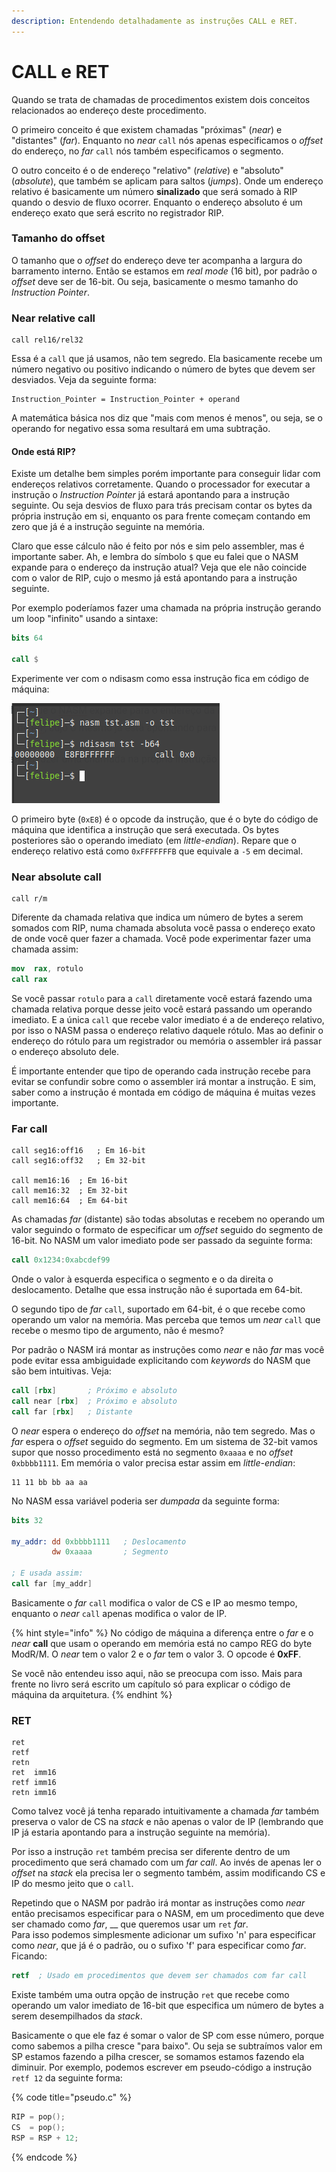 ```yaml
---
description: Entendendo detalhadamente as instruções CALL e RET.
---
```


# CALL e RET

Quando se trata de chamadas de procedimentos existem dois conceitos relacionados ao endereço deste procedimento.

O primeiro conceito é que existem chamadas "próximas" (_near_) e "distantes" (_far_). Enquanto no _near_ `call` nós apenas especificamos o _offset_ do endereço, no _far_ `call` nós também especificamos o segmento.

O outro conceito é o de endereço "relativo" (_relative_) e "absoluto" (_absolute_), que também se aplicam para saltos (_jumps_). Onde um endereço relativo é basicamente um número **sinalizado** que será somado à RIP quando o desvio de fluxo ocorrer. Enquanto o endereço absoluto é um endereço exato que será escrito no registrador RIP.

### Tamanho do offset

O tamanho que o _offset_ do endereço deve ter acompanha a largura do barramento interno. Então se estamos em _real mode_ (16 bit), por padrão o _offset_ deve ser de 16-bit. Ou seja, basicamente o mesmo tamanho do _Instruction Pointer_.

### Near relative call

```
call rel16/rel32
```

Essa é a `call` que já usamos, não tem segredo. Ela basicamente recebe um número negativo ou positivo indicando o número de bytes que devem ser desviados. Veja da seguinte forma:

```
Instruction_Pointer = Instruction_Pointer + operand
```

A matemática básica nos diz que "mais com menos é menos", ou seja, se o operando for negativo essa soma resultará em uma subtração.

#### Onde está RIP?

Existe um detalhe bem simples porém importante para conseguir lidar com endereços relativos corretamente. Quando o processador for executar a instrução o _Instruction Pointer_ já estará apontando para a instrução seguinte. Ou seja desvios de fluxo para trás precisam contar os bytes da própria instrução em si, enquanto os para frente começam contando em zero que já é a instrução seguinte na memória.

Claro que esse cálculo não é feito por nós e sim pelo assembler, mas é importante saber. Ah, e lembra do símbolo `$` que eu falei que o NASM expande para o endereço da instrução atual? Veja que ele não coincide com o valor de RIP, cujo o mesmo já está apontando para a instrução seguinte.

Por exemplo poderíamos fazer uma chamada na própria instrução gerando um loop "infinito" usando a sintaxe:

```nasm
bits 64

call $
```

Experimente ver com o ndisasm como essa instrução fica em código de máquina:

![](<../.gitbook/assets/image (8).png>)

O primeiro byte (`0xE8`) é o opcode da instrução, que é o byte do código de máquina que identifica a instrução que será executada. Os bytes posteriores são o operando imediato (em _little-endian_). Repare que o endereço relativo está como `0xFFFFFFFB` que equivale a `-5` em decimal.

### Near absolute call

```
call r/m
```

Diferente da chamada relativa que indica um número de bytes a serem somados com RIP, numa chamada absoluta você passa o endereço exato de onde você quer fazer a chamada. Você pode experimentar fazer uma chamada assim:

```nasm
mov  rax, rotulo
call rax
```

Se você passar `rotulo` para a `call` diretamente você estará fazendo uma chamada relativa porque desse jeito você estará passando um operando imediato. E a única `call` que recebe valor imediato é a de endereço relativo, por isso o NASM passa o endereço relativo daquele rótulo. Mas ao definir o endereço do rótulo para um registrador ou memória o assembler irá passar o endereço absoluto dele.

É importante entender que tipo de operando cada instrução recebe para evitar se confundir sobre como o assembler irá montar a instrução. E sim, saber como a instrução é montada em código de máquina é muitas vezes importante.

### Far call

```
call seg16:off16   ; Em 16-bit
call seg16:off32   ; Em 32-bit

call mem16:16  ; Em 16-bit
call mem16:32  ; Em 32-bit
call mem16:64  ; Em 64-bit
```

As chamadas _far_ (distante) são todas absolutas e recebem no operando um valor seguindo o formato de especificar um _offset_ seguido do segmento de 16-bit. No NASM um valor imediato pode ser passado da seguinte forma:

```nasm
call 0x1234:0xabcdef99
```

Onde o valor à esquerda especifica o segmento e o da direita o deslocamento. Detalhe que essa instrução não é suportada em 64-bit.

O segundo tipo de _far_ `call`, suportado em 64-bit, é o que recebe como operando um valor na memória. Mas perceba que temos um _near_ `call` que recebe o mesmo tipo de argumento, não é mesmo?

Por padrão o NASM irá montar as instruções como _near_ e não _far_ mas você pode evitar essa ambiguidade explicitando com _keywords_ do NASM que são bem intuitivas. Veja:

```nasm
call [rbx]       ; Próximo e absoluto
call near [rbx]  ; Próximo e absoluto
call far [rbx]   ; Distante
```

O _near_ espera o endereço do _offset_ na memória, não tem segredo. Mas o _far_ espera o _offset_ seguido do segmento. Em um sistema de 32-bit vamos supor que nosso procedimento está no segmento `0xaaaa` e no _offset_ `0xbbbb1111`. Em memória o valor precisa estar assim em _little-endian_:

```
11 11 bb bb aa aa
```

No NASM essa variável poderia ser _dumpada_ da seguinte forma:

```nasm
bits 32

my_addr: dd 0xbbbb1111   ; Deslocamento
         dw 0xaaaa       ; Segmento

; E usada assim:
call far [my_addr]
```

Basicamente o _far_ `call` modifica o valor de CS e IP ao mesmo tempo, enquanto o _near_ `call` apenas modifica o valor de IP.

{% hint style="info" %}
No código de máquina a diferença entre o _far_ e o _near_ **call** que usam o operando em memória está no campo REG do byte ModR/M. O _near_ tem o valor 2 e o _far_ tem o valor 3. O opcode é **0xFF**.

Se você não entendeu isso aqui, não se preocupa com isso. Mais para frente no livro será escrito um capítulo só para explicar o código de máquina da arquitetura.
{% endhint %}

### RET

```
ret
retf
retn
ret  imm16
retf imm16
retn imm16
```

Como talvez você já tenha reparado intuitivamente a chamada _far_ também preserva o valor de CS na _stack_ e não apenas o valor de IP (lembrando que IP já estaria apontando para a instrução seguinte na memória).

Por isso a instrução `ret` também precisa ser diferente dentro de um procedimento que será chamado com um _far call_. Ao invés de apenas ler o _offset_ na _stack_ ela precisa ler o segmento também, assim modificando CS e IP do mesmo jeito que o `call`.

Repetindo que o NASM por padrão irá montar as instruções como _near_ então precisamos especificar para o NASM, em um procedimento que deve ser chamado como _far_, __ que queremos usar um `ret` _far_.\
Para isso podemos simplesmente adicionar um sufixo 'n' para especificar como _near_, que já é o padrão, ou o sufixo 'f' para especificar como _far_. Ficando:

```nasm
retf  ; Usado em procedimentos que devem ser chamados com far call
```

Existe também uma outra opção de instrução `ret` que recebe como operando um valor imediato de 16-bit que especifica um número de bytes a serem desempilhados da _stack_.

Basicamente o que ele faz é somar o valor de SP com esse número, porque como sabemos a pilha cresce "para baixo". Ou seja se subtraímos valor em SP estamos fazendo a pilha crescer, se somamos estamos fazendo ela diminuir. Por exemplo, podemos escrever em pseudo-código a instrução `retf 12` da seguinte forma:

{% code title="pseudo.c" %}
```c
RIP = pop();
CS  = pop();
RSP = RSP + 12;
```
{% endcode %}
